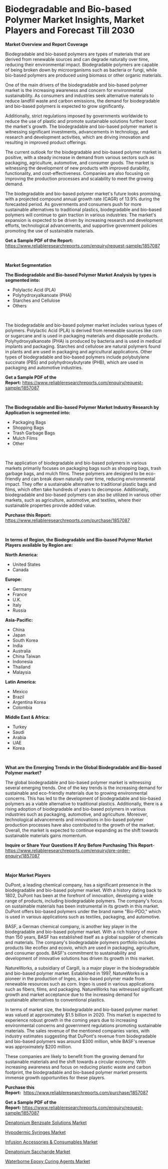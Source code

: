 <p><h1>Biodegradable and Bio-based Polymer Market Insights, Market Players and Forecast Till 2030</h1></p><p><strong>Market Overview and Report Coverage</strong></p>
<p><p>Biodegradable and bio-based polymers are types of materials that are derived from renewable sources and can degrade naturally over time, reducing their environmental impact. Biodegradable polymers are capable of being broken down by microorganisms such as bacteria or fungi, while bio-based polymers are produced using biomass or other organic materials.</p><p>One of the main drivers of the biodegradable and bio-based polymer market is the increasing awareness and concern for environmental sustainability. As consumers and industries seek alternative materials to reduce landfill waste and carbon emissions, the demand for biodegradable and bio-based polymers is expected to grow significantly.</p><p>Additionally, strict regulations imposed by governments worldwide to reduce the use of plastic and promote sustainable solutions further boost the market's growth. The biodegradable and bio-based polymer market is witnessing significant investments, advancements in technology, and research and development activities, which are driving innovation and resulting in improved product offerings.</p><p>The current outlook for the biodegradable and bio-based polymer market is positive, with a steady increase in demand from various sectors such as packaging, agriculture, automotive, and consumer goods. The market is witnessing the development of new products with improved durability, functionality, and cost-effectiveness. Companies are also focusing on improving the production processes and scalability to meet the growing demand.</p><p>The biodegradable and bio-based polymer market's future looks promising, with a projected compound annual growth rate (CAGR) of 13.9% during the forecasted period. As governments and consumers push for more sustainable alternatives to traditional plastics, biodegradable and bio-based polymers will continue to gain traction in various industries. The market's expansion is expected to be driven by increasing research and development efforts, technological advancements, and supportive government policies promoting the use of sustainable materials.</p></p>
<p><strong>Get a Sample PDF of the Report:</strong> <a href="https://www.reliableresearchreports.com/enquiry/request-sample/1857087">https://www.reliableresearchreports.com/enquiry/request-sample/1857087</a></p>
<p>&nbsp;</p>
<p><strong>Market Segmentation</strong></p>
<p><strong>The Biodegradable and Bio-based Polymer Market Analysis by types is segmented into:</strong></p>
<p><ul><li>Polylactic Acid (PLA)</li><li>Polyhydroxyalkanoate (PHA)</li><li>Starches and Cellulose</li><li>Others</li></ul></p>
<p>&nbsp;</p>
<p><p>The biodegradable and bio-based polymer market includes various types of polymers. Polylactic Acid (PLA) is derived from renewable sources like corn or sugarcane and is used in packaging materials and disposable products. Polyhydroxyalkanoate (PHA) is produced by bacteria and is used in medical implants and packaging. Starches and cellulose are natural polymers found in plants and are used in packaging and agricultural applications. Other types of biodegradable and bio-based polymers include polybutylene succinate (PBS) and polyhydroxybutyrate (PHB), which are used in packaging and automotive industries.</p></p>
<p><strong>Get a Sample PDF of the Report:</strong>&nbsp;<a href="https://www.reliableresearchreports.com/enquiry/request-sample/1857087">https://www.reliableresearchreports.com/enquiry/request-sample/1857087</a></p>
<p>&nbsp;</p>
<p><strong>The Biodegradable and Bio-based Polymer Market Industry Research by Application is segmented into:</strong></p>
<p><ul><li>Packaging Bags</li><li>Shopping Bags</li><li>Trash Garbage Bags</li><li>Mulch Films</li><li>Other</li></ul></p>
<p>&nbsp;</p>
<p><p>The application of biodegradable and bio-based polymers in various markets primarily focuses on packaging bags such as shopping bags, trash garbage bags, and mulch films. These polymers are designed to be eco-friendly and can break down naturally over time, reducing environmental impact. They offer a sustainable alternative to traditional plastic bags and films, which often take hundreds of years to decompose. Additionally, biodegradable and bio-based polymers can also be utilized in various other markets, such as agriculture, automotive, and textiles, where their sustainable properties provide added value.</p></p>
<p><strong>Purchase this Report:</strong>&nbsp; <a href="https://www.reliableresearchreports.com/purchase/1857087">https://www.reliableresearchreports.com/purchase/1857087</a></p>
<p>&nbsp;</p>
<p><strong>In terms of Region, the Biodegradable and Bio-based Polymer Market Players available by Region are:</strong></p>
<p>
    <p> <strong> North America: </strong>
        <ul>
            <li>United States</li>
            <li>Canada</li>
        </ul>
        </p> 
    <p> <strong> Europe: </strong>
        <ul>
            <li>Germany</li>
            <li>France</li>
            <li>U.K.</li>
            <li>Italy</li>
            <li>Russia</li>
        </ul>
        </p> 
    <p> <strong> Asia-Pacific: </strong>
        <ul>
            <li>China</li>
            <li>Japan</li>
            <li>South Korea</li>
            <li>India</li>
            <li>Australia</li>
            <li>China Taiwan</li>
            <li>Indonesia</li>
            <li>Thailand</li>
            <li>Malaysia</li>
        </ul>
        </p> 
    <p> <strong> Latin America: </strong>
        <ul>
            <li>Mexico</li>
            <li>Brazil</li>
            <li>Argentina Korea</li>
            <li>Colombia</li>
        </ul>
        </p> 
    <p> <strong> Middle East & Africa: </strong>
        <ul>
            <li>Turkey</li>
            <li>Saudi</li>
            <li>Arabia</li>
            <li>UAE</li>
            <li>Korea</li>
        </ul>
    </p>
    </p>
<p>&nbsp;</p>
<p><strong>What are the Emerging Trends in the Global Biodegradable and Bio-based Polymer market?</strong></p>
<p><p>The global biodegradable and bio-based polymer market is witnessing several emerging trends. One of the key trends is the increasing demand for sustainable and eco-friendly materials due to growing environmental concerns. This has led to the development of biodegradable and bio-based polymers as a viable alternative to traditional plastics. Additionally, there is a rising adoption of biodegradable and bio-based polymers in various industries such as packaging, automotive, and agriculture. Moreover, technological advancements and innovations in bio-based polymer production processes have also contributed to the growth of the market. Overall, the market is expected to continue expanding as the shift towards sustainable materials gains momentum.</p></p>
<p><strong>Inquire or Share Your Questions If Any Before Purchasing This Report</strong>- <a href="https://www.reliableresearchreports.com/enquiry/pre-order-enquiry/1857087">https://www.reliableresearchreports.com/enquiry/pre-order-enquiry/1857087</a></p>
<p>&nbsp;</p>
<p><strong>Major Market Players</strong></p>
<p><p>DuPont, a leading chemical company, has a significant presence in the biodegradable and bio-based polymer market. With a history dating back to 1802, DuPont has been at the forefront of innovation, developing a wide range of products, including biodegradable polymers. The company's focus on sustainable materials has been instrumental in its growth in this market. DuPont offers bio-based polymers under the brand name "Bio-PDO," which is used in various applications such as textiles, packaging, and automotive.</p><p>BASF, a German chemical company, is another key player in the biodegradable and bio-based polymer market. With a rich history of more than 150 years, BASF has established itself as a global supplier of chemicals and materials. The company's biodegradable polymers portfolio includes products like ecoflex and ecovio, which are used in packaging, agriculture, and consumer goods. BASF's commitment to sustainability and development of innovative solutions has driven its growth in this market.</p><p>NatureWorks, a subsidiary of Cargill, is a major player in the biodegradable and bio-based polymer market. Established in 1997, NatureWorks is a pioneer in the production of Ingeo, a bio-based polymer made from renewable resources such as corn. Ingeo is used in various applications such as fibers, films, and packaging. NatureWorks has witnessed significant growth and market acceptance due to the increasing demand for sustainable alternatives to conventional plastics.</p><p>In terms of market size, the biodegradable and bio-based polymer market was valued at approximately $1.5 billion in 2020. This market is expected to experience robust growth in the coming years due to increasing environmental concerns and government regulations promoting sustainable materials. The sales revenue of the mentioned companies varies, with industry estimates suggesting that DuPont's revenue from biodegradable and bio-based polymers was around $300 million, while BASF's revenue was approximately $200 million.</p><p>These companies are likely to benefit from the growing demand for sustainable materials and the shift towards a circular economy. With increasing awareness and focus on reducing plastic waste and carbon footprint, the biodegradable and bio-based polymer market presents immense growth opportunities for these players.</p></p>
<p><strong>Purchase this Report:</strong>&nbsp;&nbsp;<a href="https://www.reliableresearchreports.com/purchase/1857087">https://www.reliableresearchreports.com/purchase/1857087</a></p>
<p></p>
<p><strong>Get a Sample PDF of the Report:</strong>&nbsp;<a href="https://www.reliableresearchreports.com/enquiry/request-sample/1857087">https://www.reliableresearchreports.com/enquiry/request-sample/1857087</a></p>
<p><p><a href="https://www.linkedin.com/pulse/denatonium-benzoate-solutions-market-size-growth-rfjtc/">Denatonium Benzoate Solutions Market</a></p><p><a href="https://medium.com/@kelsitorphy644/hypodermic-syringes-market-insight-market-trends-growth-forecasted-from-2023-to-2030-58c714387ced">Hypodermic Syringes Market</a></p><p><a href="https://medium.com/@birdielynch645/infusion-accessories-amp-consumables-market-share-evolution-and-market-growth-trends-2023-2030-4e7e2bd73e7c">Infusion Accessories & Consumables Market</a></p><p><a href="https://www.linkedin.com/pulse/denatonium-saccharide-market-size-share-global-analysis-report-s78ee/">Denatonium Saccharide Market</a></p><p><a href="https://www.linkedin.com/pulse/waterborne-epoxy-curing-agents-market-size-share-amp-trends-vweye/">Waterborne Epoxy Curing Agents Market</a></p></p>